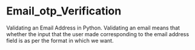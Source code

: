 # Email_otp_Verification
Validating an Email Address in Python. Validating an email means that whether the input that the user made corresponding to the email address field is as per the format in which we want.
